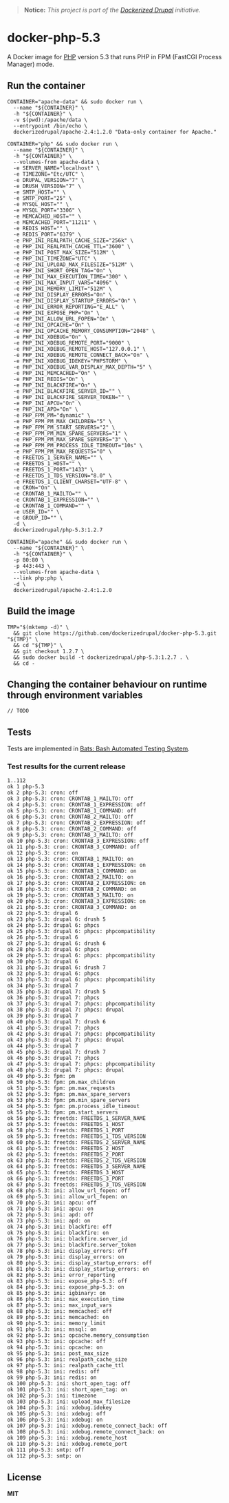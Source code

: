 > **Notice:** *This project is part of the [Dockerized Drupal](https://dockerizedrupal.com/) initiative.*

# docker-php-5.3

A Docker image for [PHP](http://php.net/) version 5.3 that runs PHP in FPM (FastCGI Process Manager) mode.

## Run the container

    CONTAINER="apache-data" && sudo docker run \
      --name "${CONTAINER}" \
      -h "${CONTAINER}" \
      -v $(pwd):/apache/data \
      --entrypoint /bin/echo \
      dockerizedrupal/apache-2.4:1.2.0 "Data-only container for Apache."
      
    CONTAINER="php" && sudo docker run \
      --name "${CONTAINER}" \
      -h "${CONTAINER}" \
      --volumes-from apache-data \
      -e SERVER_NAME="localhost" \
      -e TIMEZONE="Etc/UTC" \
      -e DRUPAL_VERSION="7" \
      -e DRUSH_VERSION="7" \
      -e SMTP_HOST="" \
      -e SMTP_PORT="25" \
      -e MYSQL_HOST="" \
      -e MYSQL_PORT="3306" \
      -e MEMCACHED_HOST="" \
      -e MEMCACHED_PORT="11211" \
      -e REDIS_HOST="" \
      -e REDIS_PORT="6379" \
      -e PHP_INI_REALPATH_CACHE_SIZE="256k" \
      -e PHP_INI_REALPATH_CACHE_TTL="3600" \
      -e PHP_INI_POST_MAX_SIZE="512M" \
      -e PHP_INI_TIMEZONE="UTC" \
      -e PHP_INI_UPLOAD_MAX_FILESIZE="512M" \
      -e PHP_INI_SHORT_OPEN_TAG="On" \
      -e PHP_INI_MAX_EXECUTION_TIME="300" \
      -e PHP_INI_MAX_INPUT_VARS="4096" \
      -e PHP_INI_MEMORY_LIMIT="512M" \
      -e PHP_INI_DISPLAY_ERRORS="On" \
      -e PHP_INI_DISPLAY_STARTUP_ERRORS="On" \
      -e PHP_INI_ERROR_REPORTING="E_ALL" \
      -e PHP_INI_EXPOSE_PHP="On" \
      -e PHP_INI_ALLOW_URL_FOPEN="On" \
      -e PHP_INI_OPCACHE="On" \
      -e PHP_INI_OPCACHE_MEMORY_CONSUMPTION="2048" \
      -e PHP_INI_XDEBUG="On" \
      -e PHP_INI_XDEBUG_REMOTE_PORT="9000" \
      -e PHP_INI_XDEBUG_REMOTE_HOST="127.0.0.1" \
      -e PHP_INI_XDEBUG_REMOTE_CONNECT_BACK="On" \
      -e PHP_INI_XDEBUG_IDEKEY="PHPSTORM" \
      -e PHP_INI_XDEBUG_VAR_DISPLAY_MAX_DEPTH="5" \
      -e PHP_INI_MEMCACHED="On" \
      -e PHP_INI_REDIS="On" \
      -e PHP_INI_BLACKFIRE="On" \
      -e PHP_INI_BLACKFIRE_SERVER_ID="" \
      -e PHP_INI_BLACKFIRE_SERVER_TOKEN="" \
      -e PHP_INI_APCU="On" \
      -e PHP_INI_APD="On" \
      -e PHP_FPM_PM="dynamic" \
      -e PHP_FPM_PM_MAX_CHILDREN="5" \
      -e PHP_FPM_PM_START_SERVERS="2" \
      -e PHP_FPM_PM_MIN_SPARE_SERVERS="1" \
      -e PHP_FPM_PM_MAX_SPARE_SERVERS="3" \
      -e PHP_FPM_PM_PROCESS_IDLE_TIMEOUT="10s" \
      -e PHP_FPM_PM_MAX_REQUESTS="0" \
      -e FREETDS_1_SERVER_NAME="" \
      -e FREETDS_1_HOST="" \
      -e FREETDS_1_PORT="1433" \
      -e FREETDS_1_TDS_VERSION="8.0" \
      -e FREETDS_1_CLIENT_CHARSET="UTF-8" \
      -e CRON="On" \
      -e CRONTAB_1_MAILTO="" \
      -e CRONTAB_1_EXPRESSION="" \
      -e CRONTAB_1_COMMAND="" \
      -e USER_ID="" \
      -e GROUP_ID="" \
      -d \
      dockerizedrupal/php-5.3:1.2.7

    CONTAINER="apache" && sudo docker run \
      --name "${CONTAINER}" \
      -h "${CONTAINER}" \
      -p 80:80 \
      -p 443:443 \
      --volumes-from apache-data \
      --link php:php \
      -d \
      dockerizedrupal/apache-2.4:1.2.0
      
## Build the image

    TMP="$(mktemp -d)" \
      && git clone https://github.com/dockerizedrupal/docker-php-5.3.git "${TMP}" \
      && cd "${TMP}" \
      && git checkout 1.2.7 \
      && sudo docker build -t dockerizedrupal/php-5.3:1.2.7 . \
      && cd -

## Changing the container behaviour on runtime through environment variables

    // TODO

## Tests

Tests are implemented in [Bats: Bash Automated Testing System](https://github.com/sstephenson/bats).

### Test results for the current release

    1..112
    ok 1 php-5.3
    ok 2 php-5.3: cron: off
    ok 3 php-5.3: cron: CRONTAB_1_MAILTO: off
    ok 4 php-5.3: cron: CRONTAB_1_EXPRESSION: off
    ok 5 php-5.3: cron: CRONTAB_1_COMMAND: off
    ok 6 php-5.3: cron: CRONTAB_2_MAILTO: off
    ok 7 php-5.3: cron: CRONTAB_2_EXPRESSION: off
    ok 8 php-5.3: cron: CRONTAB_2_COMMAND: off
    ok 9 php-5.3: cron: CRONTAB_3_MAILTO: off
    ok 10 php-5.3: cron: CRONTAB_3_EXPRESSION: off
    ok 11 php-5.3: cron: CRONTAB_3_COMMAND: off
    ok 12 php-5.3: cron: on
    ok 13 php-5.3: cron: CRONTAB_1_MAILTO: on
    ok 14 php-5.3: cron: CRONTAB_1_EXPRESSION: on
    ok 15 php-5.3: cron: CRONTAB_1_COMMAND: on
    ok 16 php-5.3: cron: CRONTAB_2_MAILTO: on
    ok 17 php-5.3: cron: CRONTAB_2_EXPRESSION: on
    ok 18 php-5.3: cron: CRONTAB_2_COMMAND: on
    ok 19 php-5.3: cron: CRONTAB_3_MAILTO: on
    ok 20 php-5.3: cron: CRONTAB_3_EXPRESSION: on
    ok 21 php-5.3: cron: CRONTAB_3_COMMAND: on
    ok 22 php-5.3: drupal 6
    ok 23 php-5.3: drupal 6: drush 5
    ok 24 php-5.3: drupal 6: phpcs
    ok 25 php-5.3: drupal 6: phpcs: phpcompatibility
    ok 26 php-5.3: drupal 6
    ok 27 php-5.3: drupal 6: drush 6
    ok 28 php-5.3: drupal 6: phpcs
    ok 29 php-5.3: drupal 6: phpcs: phpcompatibility
    ok 30 php-5.3: drupal 6
    ok 31 php-5.3: drupal 6: drush 7
    ok 32 php-5.3: drupal 6: phpcs
    ok 33 php-5.3: drupal 6: phpcs: phpcompatibility
    ok 34 php-5.3: drupal 7
    ok 35 php-5.3: drupal 7: drush 5
    ok 36 php-5.3: drupal 7: phpcs
    ok 37 php-5.3: drupal 7: phpcs: phpcompatibility
    ok 38 php-5.3: drupal 7: phpcs: drupal
    ok 39 php-5.3: drupal 7
    ok 40 php-5.3: drupal 7: drush 6
    ok 41 php-5.3: drupal 7: phpcs
    ok 42 php-5.3: drupal 7: phpcs: phpcompatibility
    ok 43 php-5.3: drupal 7: phpcs: drupal
    ok 44 php-5.3: drupal 7
    ok 45 php-5.3: drupal 7: drush 7
    ok 46 php-5.3: drupal 7: phpcs
    ok 47 php-5.3: drupal 7: phpcs: phpcompatibility
    ok 48 php-5.3: drupal 7: phpcs: drupal
    ok 49 php-5.3: fpm: pm
    ok 50 php-5.3: fpm: pm.max_children
    ok 51 php-5.3: fpm: pm.max_requests
    ok 52 php-5.3: fpm: pm.max_spare_servers
    ok 53 php-5.3: fpm: pm.min_spare_servers
    ok 54 php-5.3: fpm: pm.process_idle_timeout
    ok 55 php-5.3: fpm: pm.start_servers
    ok 56 php-5.3: freetds: FREETDS_1_SERVER_NAME
    ok 57 php-5.3: freetds: FREETDS_1_HOST
    ok 58 php-5.3: freetds: FREETDS_1_PORT
    ok 59 php-5.3: freetds: FREETDS_1_TDS_VERSION
    ok 60 php-5.3: freetds: FREETDS_2_SERVER_NAME
    ok 61 php-5.3: freetds: FREETDS_2_HOST
    ok 62 php-5.3: freetds: FREETDS_2_PORT
    ok 63 php-5.3: freetds: FREETDS_2_TDS_VERSION
    ok 64 php-5.3: freetds: FREETDS_3_SERVER_NAME
    ok 65 php-5.3: freetds: FREETDS_3_HOST
    ok 66 php-5.3: freetds: FREETDS_3_PORT
    ok 67 php-5.3: freetds: FREETDS_3_TDS_VERSION
    ok 68 php-5.3: ini: allow_url_fopen: off
    ok 69 php-5.3: ini: allow_url_fopen: on
    ok 70 php-5.3: ini: apcu: off
    ok 71 php-5.3: ini: apcu: on
    ok 72 php-5.3: ini: apd: off
    ok 73 php-5.3: ini: apd: on
    ok 74 php-5.3: ini: blackfire: off
    ok 75 php-5.3: ini: blackfire: on
    ok 76 php-5.3: ini: blackfire.server_id
    ok 77 php-5.3: ini: blackfire.server_token
    ok 78 php-5.3: ini: display_errors: off
    ok 79 php-5.3: ini: display_errors: on
    ok 80 php-5.3: ini: display_startup_errors: off
    ok 81 php-5.3: ini: display_startup_errors: on
    ok 82 php-5.3: ini: error_reporting
    ok 83 php-5.3: ini: expose_php-5.3: off
    ok 84 php-5.3: ini: expose_php-5.3: on
    ok 85 php-5.3: ini: igbinary: on
    ok 86 php-5.3: ini: max_execution_time
    ok 87 php-5.3: ini: max_input_vars
    ok 88 php-5.3: ini: memcached: off
    ok 89 php-5.3: ini: memcached: on
    ok 90 php-5.3: ini: memory_limit
    ok 91 php-5.3: ini: mssql: on
    ok 92 php-5.3: ini: opcache.memory_consumption
    ok 93 php-5.3: ini: opcache: off
    ok 94 php-5.3: ini: opcache: on
    ok 95 php-5.3: ini: post_max_size
    ok 96 php-5.3: ini: realpath_cache_size
    ok 97 php-5.3: ini: realpath_cache_ttl
    ok 98 php-5.3: ini: redis: off
    ok 99 php-5.3: ini: redis: on
    ok 100 php-5.3: ini: short_open_tag: off
    ok 101 php-5.3: ini: short_open_tag: on
    ok 102 php-5.3: ini: timezone
    ok 103 php-5.3: ini: upload_max_filesize
    ok 104 php-5.3: ini: xdebug.idekey
    ok 105 php-5.3: ini: xdebug: off
    ok 106 php-5.3: ini: xdebug: on
    ok 107 php-5.3: ini: xdebug.remote_connect_back: off
    ok 108 php-5.3: ini: xdebug.remote_connect_back: on
    ok 109 php-5.3: ini: xdebug.remote_host
    ok 110 php-5.3: ini: xdebug.remote_port
    ok 111 php-5.3: smtp: off
    ok 112 php-5.3: smtp: on

## License

**MIT**
